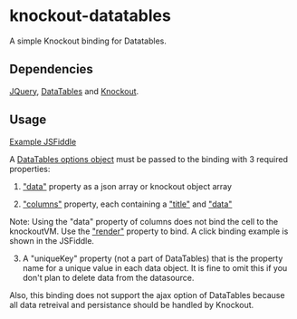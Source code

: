 # knockout-datatables
A simple Knockout binding for Datatables.

## Dependencies
[JQuery](https://jquery.com/download/), [DataTables](https://datatables.net/download/index) and [Knockout](http://knockoutjs.com/downloads/index.html).

## Usage
[Example JSFiddle](https://jsfiddle.net/kL6k54ex/36/)

A [DataTables options object](https://datatables.net/reference/option/) must be passed to the binding with 3 required properties: 

  1. ["data"](https://datatables.net/reference/option/data) property as a json array or knockout object array
  
  2. ["columns"](https://datatables.net/reference/option/columns) property, each containing a ["title"](https://datatables.net/reference/option/columns.title) and ["data"](https://datatables.net/reference/option/columns.data) 
  
   Note: Using the "data" property of columns does not bind the cell to the knockoutVM. Use the ["render"](https://datatables.net/reference/option/columns.render) property to bind. A click binding example is shown in the JSFiddle.
  
  3. A "uniqueKey" property (not a part of DataTables) that is the property name for a unique value in each data object. It is fine to omit this if you don't plan to delete data from the datasource. 
  
Also, this binding does not support the ajax option of DataTables because all data retreival and persistance should be handled by Knockout.
